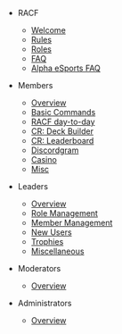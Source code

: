 - RACF
  - [Welcome](README.md)
  - [Rules](racf/rules.md)
  - [Roles](racf/roles.md)
  - [FAQ](racf/faq.md)
  - [Alpha eSports FAQ](racf/esports-faq.md)

- Members
  - [Overview](members.md)
  - [Basic Commands](member/red-commands.md)
  - [RACF day-to-day](member/racf.md)
  - [CR: Deck Builder](member/deck-builder.md)
  - [CR: Leaderboard](member/crdata.md)
  - [Discordgram](member/discordgram.md)
  - [Casino](member/casino.md)
  - [Misc](member/misc-commands.md)

- Leaders
  - [Overview](leaders.md)
  - [Role Management](leader/manage-roles.md)
  - [Member Management](leader/manage-members.md)
  - [New Users](leader/new-users.md)
  - [Trophies](leader/trophies.md)
  - [Miscellaneous](leader/misc.md)

- Moderators
  - [Overview](mods.md)

- Administrators
  - [Overview](admins.md)
